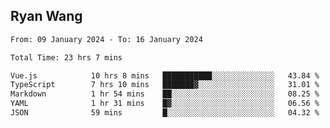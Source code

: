 ## Ryan Wang

<!--START_SECTION:waka-->

```txt
From: 09 January 2024 - To: 16 January 2024

Total Time: 23 hrs 7 mins

Vue.js            10 hrs 8 mins   ███████████░░░░░░░░░░░░░░   43.84 %
TypeScript        7 hrs 10 mins   ███████▓░░░░░░░░░░░░░░░░░   31.01 %
Markdown          1 hr 54 mins    ██░░░░░░░░░░░░░░░░░░░░░░░   08.25 %
YAML              1 hr 31 mins    █▓░░░░░░░░░░░░░░░░░░░░░░░   06.56 %
JSON              59 mins         █░░░░░░░░░░░░░░░░░░░░░░░░   04.32 %
```

<!--END_SECTION:waka-->
